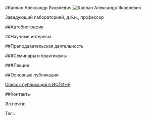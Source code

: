 #Каплан Александр Яковлевич
![Каплан Александр Яковлевич](./kaplan.jpg "Каплан Александр Яковлевич")

Заведующий лабораторией, д.б.н., профессор

##Автобиография

##Научные интересы

##Преподавательская деятельность

###Семинары и практикумы

###Лекции

##Основные публикации

[Список публикаций в ИСТИНЕ](http://istina.msu.ru/profile/AKaplan/)

##Контакты

Эл.почта:

Тел.: